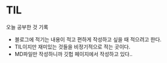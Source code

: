 # TIL
오늘 공부한 것 기록 

- 블로그에 적기는 내용이 적고 편하게 작성하고 싶을 때 적으려고 한다. 
- TIL이지만 재미있는 것들을 비정기적으로 적는 곳이다. 
- MD파일만 작성하니까 깃헙 페이지에서 작성하고 있다..
